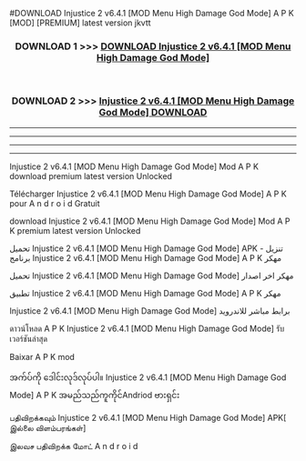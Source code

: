 #DOWNLOAD Injustice 2 v6.4.1  [MOD Menu High Damage God Mode] A P K [MOD] [PREMIUM] latest version jkvtt



<div align="center">

<h3>DOWNLOAD 1 >>> <a href="https://teeasianyam.web.app?sq=Injustice 2 v6.4.1  [MOD Menu High Damage God Mode]">DOWNLOAD Injustice 2 v6.4.1  [MOD Menu High Damage God Mode] </a></h3><br>

<h3>DOWNLOAD 2 >>> <a href="https://teeasianyam.web.app?sq=Injustice 2 v6.4.1  [MOD Menu High Damage God Mode] ">Injustice 2 v6.4.1  [MOD Menu High Damage God Mode]  DOWNLOAD </a></h3>

</div>


----------------------------------------------------------

----------------------------------------------------------

----------------------------------------------------------

----------------------------------------------------------


Injustice 2 v6.4.1  [MOD Menu High Damage God Mode]  Mod A P K download premium latest version Unlocked

Télécharger Injustice 2 v6.4.1  [MOD Menu High Damage God Mode]  A P K pour A n d r o i d Gratuit

download Injustice 2 v6.4.1  [MOD Menu High Damage God Mode]  Mod A P K premium latest version Unlocked

تحميل Injustice 2 v6.4.1  [MOD Menu High Damage God Mode]  APK - تنزيل برنامج Injustice 2 v6.4.1  [MOD Menu High Damage God Mode]  A P K مهكر

تحميل Injustice 2 v6.4.1  [MOD Menu High Damage God Mode]  مهكر اخر اصدار

تطبيق Injustice 2 v6.4.1  [MOD Menu High Damage God Mode]  A P K مهكر

Injustice 2 v6.4.1  [MOD Menu High Damage God Mode]  برابط مباشر للاندرويد

ดาวน์โหลด A P K Injustice 2 v6.4.1  [MOD Menu High Damage God Mode]  รับเวอร์ชันล่าสุด

Baixar A P K mod

အက်ပ်ကို ဒေါင်းလုဒ်လုပ်ပါ။ Injustice 2 v6.4.1  [MOD Menu High Damage God Mode]  A P K အမည်သည်ကူကိုင်Andriod ဗားရှင်း

பதிவிறக்கவும் Injustice 2 v6.4.1  [MOD Menu High Damage God Mode]  APK[ இல்லை விளம்பரங்கள்] 
 
இலவச பதிவிறக்க மோட் A n d r o i d



